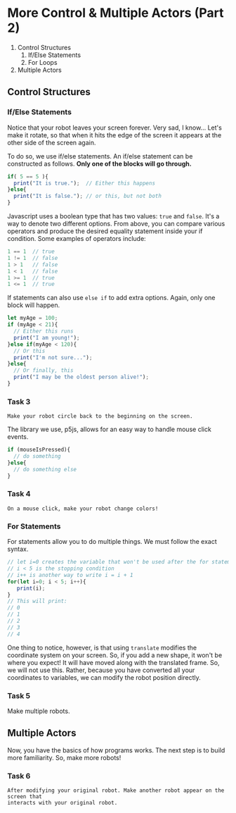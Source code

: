 # More Control & Multiple Actors (Part 2)
1. Control Structures 
    1. If/Else Statements
    2. For Loops
2. Multiple Actors

## Control Structures

### If/Else Statements
Notice that your robot leaves your screen forever. Very sad, I know...
Let's make it rotate, so that when it hits the edge of the screen it appears at
the other side of the screen again.

To do so, we use if/else statements. An if/else statement can be constructed as follows. 
**Only one of the blocks will go through.**
```javascript
if( 5 == 5 ){
  print("It is true.");  // Either this happens
}else{
  print("It is false."); // or this, but not both
}
```
Javascript uses a boolean type that has two values: `true` and `false`. It's a
way to denote two different options. From above, you can compare various operators and
produce the desired equality statement inside your if condition. Some examples of operators
include: 
```javascript
1 == 1  // true 
1 != 1  // false
1 > 1   // false
1 < 1   // false
1 >= 1  // true
1 <= 1  // true
```
If statements can also use `else if` to add extra options.
Again, only one block will happen.
```javascript
let myAge = 100;
if (myAge < 21){
  // Either this runs
  print("I am young!");          
}else if(myAge < 120){
  // Or this
  print("I'm not sure...");
}else{
  // Or finally, this
  print("I may be the oldest person alive!");
}
```

### Task 3
```
Make your robot circle back to the beginning on the screen.
```

The library we use, p5js, allows for an easy way to handle mouse click events.
```javascript
if (mouseIsPressed){
  // do something
}else{
  // do something else
}

```
### Task 4
```
On a mouse click, make your robot change colors!
```

### For Statements
For statements allow you to do multiple things. We must follow the exact syntax.
```javascript
// let i=0 creates the variable that won't be used after the for statement
// i < 5 is the stopping condition
// i++ is another way to write i = i + 1
for(let i=0; i < 5; i++){
   print(i);
}
// This will print:
// 0
// 1
// 2
// 3
// 4
```

One thing to notice, however, is that using `translate` modifies the coordinate
system on your screen. So, if you add a new shape, it won't be where you expect!
It will have moved along with the translated frame. So, we will not use this.
Rather, because you have converted all your coordinates to variables, we can
modify the robot position directly.

### Task 5
Make multiple robots.

## Multiple Actors
Now, you have the basics of how programs works. The next step is to build more
familiarity. So, make more robots!

### Task 6
```
After modifying your original robot. Make another robot appear on the screen that
interacts with your original robot.
```
